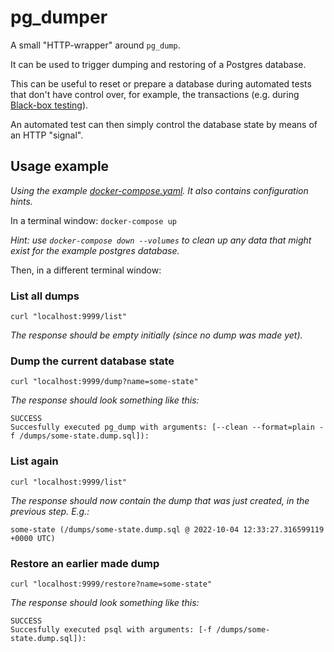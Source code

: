 # pg_dumper

A small "HTTP-wrapper" around `pg_dump`.

It can be used to trigger dumping and restoring of a Postgres database.

This can be useful to reset or prepare a database during automated tests that don't have control over, for example, 
the transactions (e.g. during [Black-box testing](https://en.wikipedia.org/wiki/Black-box_testing)).

An automated test can then simply control the database state by means of an HTTP "signal".

## Usage example

_Using the example [docker-compose.yaml](docker-compose.yaml). It also contains configuration hints._

In a terminal window: `docker-compose up`

_Hint: use `docker-compose down --volumes` to clean up any data that might exist for the example postgres database._

Then, in a different terminal window:

### List all dumps

`curl "localhost:9999/list"`

_The response should be empty initially (since no dump was made yet)._

### Dump the current database state

`curl "localhost:9999/dump?name=some-state"`

_The response should look something like this:_

```
SUCCESS
Succesfully executed pg_dump with arguments: [--clean --format=plain -f /dumps/some-state.dump.sql]):
```

### List again

`curl "localhost:9999/list"`

_The response should now contain the dump that was just created, in the previous step. E.g.:_

```
some-state (/dumps/some-state.dump.sql @ 2022-10-04 12:33:27.316599119 +0000 UTC)
```

### Restore an earlier made dump

`curl "localhost:9999/restore?name=some-state"`

_The response should look something like this:_

```
SUCCESS
Succesfully executed psql with arguments: [-f /dumps/some-state.dump.sql]):
```
